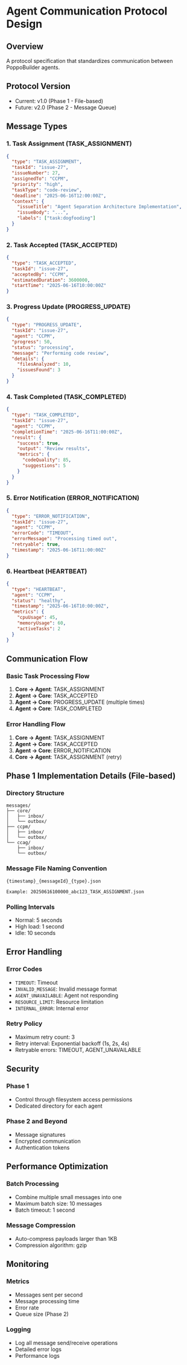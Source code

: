 # Agent Communication Protocol Design

## Overview

A protocol specification that standardizes communication between PoppoBuilder agents.

## Protocol Version

- Current: v1.0 (Phase 1 - File-based)
- Future: v2.0 (Phase 2 - Message Queue)

## Message Types

### 1. Task Assignment (TASK_ASSIGNMENT)
```json
{
  "type": "TASK_ASSIGNMENT",
  "taskId": "issue-27",
  "issueNumber": 27,
  "assignedTo": "CCPM",
  "priority": "high",
  "taskType": "code-review",
  "deadline": "2025-06-16T12:00:00Z",
  "context": {
    "issueTitle": "Agent Separation Architecture Implementation",
    "issueBody": "...",
    "labels": ["task:dogfooding"]
  }
}
```

### 2. Task Accepted (TASK_ACCEPTED)
```json
{
  "type": "TASK_ACCEPTED",
  "taskId": "issue-27",
  "acceptedBy": "CCPM",
  "estimatedDuration": 3600000,
  "startTime": "2025-06-16T10:00:00Z"
}
```

### 3. Progress Update (PROGRESS_UPDATE)
```json
{
  "type": "PROGRESS_UPDATE",
  "taskId": "issue-27",
  "agent": "CCPM",
  "progress": 50,
  "status": "processing",
  "message": "Performing code review",
  "details": {
    "filesAnalyzed": 10,
    "issuesFound": 3
  }
}
```

### 4. Task Completed (TASK_COMPLETED)
```json
{
  "type": "TASK_COMPLETED",
  "taskId": "issue-27",
  "agent": "CCPM",
  "completionTime": "2025-06-16T11:00:00Z",
  "result": {
    "success": true,
    "output": "Review results",
    "metrics": {
      "codeQuality": 85,
      "suggestions": 5
    }
  }
}
```

### 5. Error Notification (ERROR_NOTIFICATION)
```json
{
  "type": "ERROR_NOTIFICATION",
  "taskId": "issue-27",
  "agent": "CCPM",
  "errorCode": "TIMEOUT",
  "errorMessage": "Processing timed out",
  "retryable": true,
  "timestamp": "2025-06-16T11:00:00Z"
}
```

### 6. Heartbeat (HEARTBEAT)
```json
{
  "type": "HEARTBEAT",
  "agent": "CCPM",
  "status": "healthy",
  "timestamp": "2025-06-16T10:00:00Z",
  "metrics": {
    "cpuUsage": 45,
    "memoryUsage": 60,
    "activeTasks": 2
  }
}
```

## Communication Flow

### Basic Task Processing Flow

1. **Core → Agent**: TASK_ASSIGNMENT
2. **Agent → Core**: TASK_ACCEPTED
3. **Agent → Core**: PROGRESS_UPDATE (multiple times)
4. **Agent → Core**: TASK_COMPLETED

### Error Handling Flow

1. **Core → Agent**: TASK_ASSIGNMENT
2. **Agent → Core**: TASK_ACCEPTED
3. **Agent → Core**: ERROR_NOTIFICATION
4. **Core → Agent**: TASK_ASSIGNMENT (retry)

## Phase 1 Implementation Details (File-based)

### Directory Structure
```
messages/
├── core/
│   ├── inbox/
│   └── outbox/
├── ccpm/
│   ├── inbox/
│   └── outbox/
└── ccag/
    ├── inbox/
    └── outbox/
```

### Message File Naming Convention
```
{timestamp}_{messageId}_{type}.json

Example: 20250616100000_abc123_TASK_ASSIGNMENT.json
```

### Polling Intervals
- Normal: 5 seconds
- High load: 1 second
- Idle: 10 seconds

## Error Handling

### Error Codes
- `TIMEOUT`: Timeout
- `INVALID_MESSAGE`: Invalid message format
- `AGENT_UNAVAILABLE`: Agent not responding
- `RESOURCE_LIMIT`: Resource limitation
- `INTERNAL_ERROR`: Internal error

### Retry Policy
- Maximum retry count: 3
- Retry interval: Exponential backoff (1s, 2s, 4s)
- Retryable errors: TIMEOUT, AGENT_UNAVAILABLE

## Security

### Phase 1
- Control through filesystem access permissions
- Dedicated directory for each agent

### Phase 2 and Beyond
- Message signatures
- Encrypted communication
- Authentication tokens

## Performance Optimization

### Batch Processing
- Combine multiple small messages into one
- Maximum batch size: 10 messages
- Batch timeout: 1 second

### Message Compression
- Auto-compress payloads larger than 1KB
- Compression algorithm: gzip

## Monitoring

### Metrics
- Messages sent per second
- Message processing time
- Error rate
- Queue size (Phase 2)

### Logging
- Log all message send/receive operations
- Detailed error logs
- Performance logs